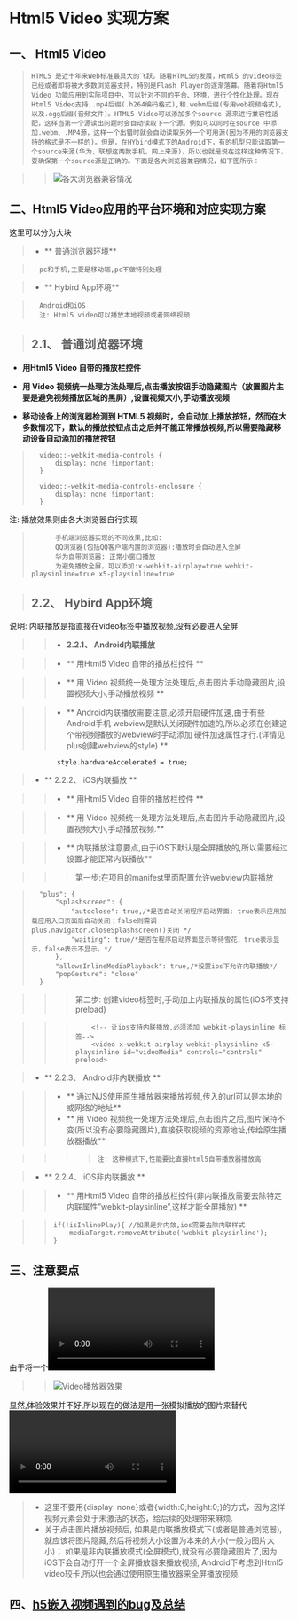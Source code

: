 Html5 Video 实现方案
===========

一、 Html5 Video
--------------

> `HTML5 是近十年来Web标准最具大的飞跃。随着HTML5的发展，Html5 的video标签已经或者即将被大多数浏览器支持，特别是Flash Player的逐渐落幕。随着将Html5 Video 功能应用到实际项目中，可以针对不同的平台、环境，进行个性化处理。现在Html5 Video支持,.mp4后缀(.h264编码格式),和.webm后缀(专用web视频格式),以及.ogg后缀(音频文件)。HTML5 Video可以添加多个source 源来进行兼容性适配，这样当第一个源读出问题时会自动读取下一个源。例如可以同时在source 中添加.webm、.MP4源，这样一个出错时就会自动读取另外一个可用源(因为不用的浏览器支持的格式是不一样的)。但是，在HYbird模式下的Android下，有的机型只能读取第一个source来源(华为、联想这两款手机，网上来源)，所以也就是说在这样这种情况下，要确保第一个source源是正确的。下面是各大浏览器兼容情况，如下图所示：`

> > ![各大浏览器兼容情况](https://github.com/dllwh/browserPlayer/blob/master/images/introduce/clipboard.png?raw=true)

二、Html5 Video应用的平台环境和对应实现方案
-------------

这里可以分为大块
> * ** 普通浏览器环境**

> 		pc和手机,主要是移动端,pc不做特别处理

> * ** Hybird App环境**

> 		Android和iOS
> 		注: Html5 video可以播放本地视频或者网络视频

>## 2.1、 普通浏览器环境

* **用Html5 Video 自带的播放栏控件**

* **用 Video 视频统一处理方法处理后,点击播放按钮手动隐藏图片（放置图片主要是避免视频播放区域的黑屏）,设置视频大小,手动播放视频**

* **移动设备上的浏览器检测到 HTML5 视频时，会自动加上播放按钮，然而在大多数情况下，默认的播放按钮点击之后并不能正常播放视频,所以需要隐藏移动设备自动添加的播放按钮**

> 		video::-webkit-media-controls {
> 			display: none !important;
> 		}
> 		
> 		video::-webkit-media-controls-enclosure {
> 			display: none !important;
> 		}
注:
	播放效果则由各大浏览器自行实现

> 			手机端浏览器实现的不同效果,比如: 
> 			QQ浏览器(包括QQ客户端内置的浏览器):播放时会自动进入全屏
> 			华为自带浏览器: 正常小窗口播放
> 			为避免播放全屏，可以添加:x-webkit-airplay=true webkit-playsinline=true x5-playsinline=true

>## 2.2、 Hybird App环境
说明: 内联播放是指直接在video标签中播放视频,没有必要进入全屏

>>* **2.2.1、 Android内联播放**

>>* ** 用Html5 Video 自带的播放栏控件 **

>>* ** 用 Video 视频统一处理方法处理后,点击图片手动隐藏图片,设置视频大小,手动播放视频 **

>>* ** Android内联播放需要注意,必须开启硬件加速,由于有些Android手机 webview是默认关闭硬件加速的,所以必须在创建这个带视频播放的webview时手动添加 硬件加速属性才行.(详情见plus创建webview的style) **

				style.hardwareAccelerated = true;


>* ** 2.2.2、 iOS内联播放 **

>>* ** 用Html5 Video 自带的播放栏控件 **

>>* ** 用 Video 视频统一处理方法处理后,点击图片手动隐藏图片,设置视频大小,手动播放视频.**

>>* ** 内联播放注意要点,由于iOS下默认是全屏播放的,所以需要经过设置才能正常内联播放**

>>>第一步:在项目的manifest里面配置允许webview内联播放

>		"plus": {
>			"splashscreen": {
>				"autoclose": true,/*是否自动关闭程序启动界面: true表示应用加载应用入口页面后自动关闭；false则需调plus.navigator.closeSplashscreen()关闭 */
>				"waiting": true/*是否在程序启动界面显示等待雪花，true表示显示，false表示不显示。*/
>			},		
>			"allowsInlineMediaPlayback": true,/*设置ios下允许内联播放*/
>			"popGesture": "close"
>		}

>>>第二步: 创建video标签时,手动加上内联播放的属性(iOS不支持preload)

>>>			<!-- 让ios支持内联播放,必须添加 webkit-playsinline 标签-->
>>>			<video x-webkit-airplay webkit-playsinline x5-playsinline id="videoMedia" controls="controls" preload>

>* ** 2.2.3、 Android非内联播放 **

>>* ** 通过NJS使用原生播放器来播放视频,传入的url可以是本地的或网络的地址**
>>* ** 用 Video 视频统一处理方法处理后,点击图片之后,图片保持不变(所以没有必要隐藏图片),直接获取视频的资源地址,传给原生播放器播放**
	
>>>>	`注: 这种模式下,性能要比直接html5自带播放器播放高`

>* ** 2.2.4、 iOS非内联播放 **

>>* ** 用Html5 Video 自带的播放栏控件(非内联播放需要去除特定内联属性”webkit-playsinline”,这样才能全屏播放) **

> >		if(!isInlinePlay){ //如果是非内敛,ios需要去除内联样式
> >			mediaTarget.removeAttribute('webkit-playsinline');
> >		}	

三、注意要点
-------------

由于将一个<Video>直接显示在页面中,会有各种五花八门的播放器效果,如下图所示:

> > ![Video播放器效果](https://github.com/dllwh/browserPlayer/blob/master/images/introduce/clipboard2.png?raw=true)

显然,体验效果并不好,所以现在的做法是用一张模拟播放的图片来替代<Video>所在的地方,而将Video元素设置为1*1像素大小.然后给图片设置点击监听,监听到点击时,播放视频.
注意: 
>  + 这里不要用{display: none}或者{width:0;height:0;}的方式，因为这样视频元素会处于未激活的状态，给后续的处理带来麻烦.
>  + 关于点击图片播放视频后,
如果是内联播放模式下(或者是普通浏览器),就应该将图片隐藏,然后将视频大小设置为本来的大小(一般为图片大小)；
如果是非内联播放模式(全屏模式),就没有必要隐藏图片了,因为iOS下会自动打开一个全屏播放器来播放视频,
Android下考虑到Html5 video较卡,所以也会通过使用原生播放器来全屏播放视频.

四、[h5嵌入视频遇到的bug及总结](./bug.md)
-------------